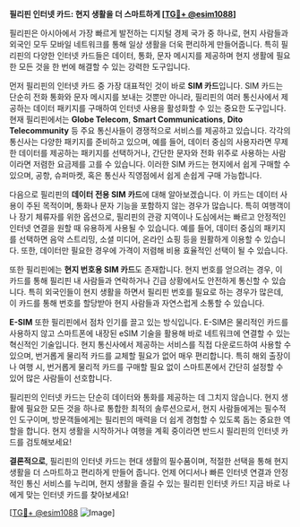 **필리핀 인터넷 카드: 현지 생활을 더 스마트하게 [[TG💪+ @esim1088](https://t.me/s/esim1088)]**

필리핀은 아시아에서 가장 빠르게 발전하는 디지털 경제 국가 중 하나로, 현지 사람들과 외국인 모두 모바일 네트워크를 통해 일상 생활을 더욱 편리하게 만들어줍니다. 특히 필리핀의 다양한 인터넷 카드들은 데이터, 통화, 문자 메시지를 제공하며 현지 생활에 필요한 모든 것을 한 번에 해결할 수 있는 강력한 도구입니다.

먼저 필리핀의 인터넷 카드 중 가장 대표적인 것이 바로 **SIM 카드**입니다. SIM 카드는 단순히 전화 통화와 문자 메시지를 보내는 것뿐만 아니라, 필리핀의 여러 통신사에서 제공하는 데이터 패키지를 구매하여 인터넷 사용을 활성화할 수 있는 중요한 도구입니다. 현재 필리핀에서는 **Globe Telecom**, **Smart Communications**, **Dito Telecommunity** 등 주요 통신사들이 경쟁적으로 서비스를 제공하고 있습니다. 각각의 통신사는 다양한 패키지를 준비하고 있으며, 예를 들어, 데이터 중심의 사용자라면 무제한 데이터를 제공하는 패키지를 선택하거나, 간단한 문자와 전화 위주로 사용하는 사람이라면 저렴한 요금제를 고를 수 있습니다. 이러한 SIM 카드는 현지에서 쉽게 구매할 수 있으며, 공항, 슈퍼마켓, 혹은 통신사 직영점에서 쉽게 손쉽게 구매 가능합니다.

다음으로 필리핀의 **데이터 전용 SIM 카드**에 대해 알아보겠습니다. 이 카드는 데이터 사용이 주된 목적이며, 통화나 문자 기능을 포함하지 않는 경우가 많습니다. 특히 여행객이나 장기 체류자를 위한 옵션으로, 필리핀의 관광 지역이나 도심에서는 빠르고 안정적인 인터넷 연결을 원할 때 유용하게 사용될 수 있습니다. 예를 들어, 데이터 중심의 패키지를 선택하면 음악 스트리밍, 소셜 미디어, 온라인 쇼핑 등을 원활하게 이용할 수 있습니다. 또한, 데이터만 필요한 경우에 가격이 저렴해 비용 효율적인 선택이 될 수 있습니다.

또한 필리핀에는 **현지 번호용 SIM 카드**도 존재합니다. 현지 번호를 얻으려는 경우, 이 카드를 통해 필리핀 내 사람들과 연락하거나 긴급 상황에서도 안전하게 통신할 수 있습니다. 특히 외국인들이 현지 생활을 하면서 필리핀 번호를 필요로 하는 경우가 많은데, 이 카드를 통해 번호를 할당받아 현지 사람들과 자연스럽게 소통할 수 있습니다.

**E-SIM** 또한 필리핀에서 점차 인기를 끌고 있는 방식입니다. E-SIM은 물리적인 카드를 사용하지 않고 스마트폰에 내장된 eSIM 기술을 활용해 바로 네트워크에 연결할 수 있는 혁신적인 기술입니다. 현지 통신사에서 제공하는 서비스를 직접 다운로드하여 사용할 수 있으며, 번거롭게 물리적 카드를 교체할 필요가 없어 매우 편리합니다. 특히 해외 출장이나 여행 시, 번거롭게 물리적 카드를 구매할 필요 없이 스마트폰에서 간단히 설정할 수 있어 많은 사람들이 선호합니다.

필리핀의 인터넷 카드는 단순히 데이터와 통화를 제공하는 데 그치지 않습니다. 현지 생활에 필요한 모든 것을 하나로 통합한 최적의 솔루션으로서, 현지 사람들에게는 필수적인 도구이며, 방문객들에게는 필리핀의 매력을 더 쉽게 경험할 수 있도록 돕는 중요한 역할을 합니다. 현지 생활을 시작하거나 여행을 계획 중이라면 반드시 필리핀의 인터넷 카드를 검토해보세요!

**결론적으로**, 필리핀의 인터넷 카드는 현대 생활의 필수품이며, 적절한 선택을 통해 현지 생활을 더 스마트하고 편리하게 만들어 줍니다. 언제 어디서나 빠른 인터넷 연결과 안정적인 통신 서비스를 누리며, 현지 생활을 즐길 수 있는 필리핀 인터넷 카드! 지금 바로 나에게 맞는 인터넷 카드를 찾아보세요!

[[TG💪+ @esim1088](https://t.me/s/esim1088) ![Image](https://i.postimg.cc/Y0z9fWf4/image.png)]